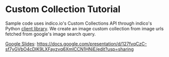 # Custom Collection Tutorial

Sample code uses indico.io's Custom Collections API through indico's Python [client library](https://github.com/IndicoDataSolutions/IndicoIo-python). We create an image custom collection from image urls fetched from google's image search query. 

[Google Slides](https://docs.google.com/presentation/d/127fvqCzC-sf7yGVbO4cDIK9LXFayzvq6XmICCN1HNiE/edit?usp=sharing): https://docs.google.com/presentation/d/127fvqCzC-sf7yGVbO4cDIK9LXFayzvq6XmICCN1HNiE/edit?usp=sharing
